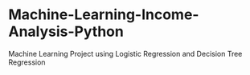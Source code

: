 # Machine-Learning-Income-Analysis-Python
Machine Learning Project using Logistic Regression and Decision Tree Regression
